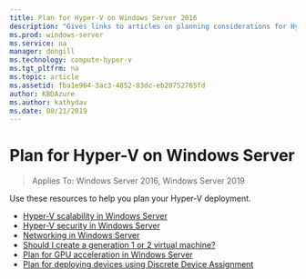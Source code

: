 ```yaml
---
title: Plan for Hyper-V on Windows Server 2016
description: "Gives links to articles on planning considerations for Hyper-V"
ms.prod: windows-server
ms.service: na
manager: dongill
ms.technology: compute-hyper-v
ms.tgt_pltfrm: na
ms.topic: article
ms.assetid: fba1e964-3ac3-4852-83dc-eb20752765fd
author: KBDAzure
ms.author: kathydav
ms.date: 08/21/2019
---
```

# Plan for Hyper-V on Windows Server

>Applies To: Windows Server 2016, Windows Server 2019

Use these resources to help you plan your Hyper-V deployment.

- [Hyper-V scalability in Windows Server](plan-hyper-v-scalability-in-windows-server.md)  
- [Hyper-V security in Windows Server](plan-hyper-v-security-in-windows-server.md)
- [Networking in Windows Server](plan-hyper-v-networking-in-windows-server.md) 
- [Should I create a generation 1 or 2 virtual machine?](Should-I-create-a-generation-1-or-2-virtual-machine-in-Hyper-V.md)
- [Plan for GPU acceleration in Windows Server](plan-for-gpu-acceleration-in-windows-server.md)
- [Plan for deploying devices using Discrete Device Assignment](plan-for-deploying-devices-using-discrete-device-assignment.md)
